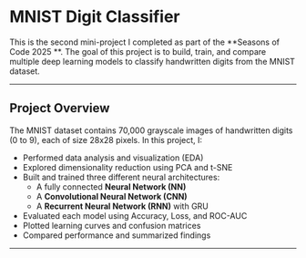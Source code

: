 # MNIST Digit Classifier

This is the second mini-project I completed as part of the **Seasons of Code 2025 **. The goal of this project is to build, train, and compare multiple deep learning models to classify handwritten digits from the MNIST dataset.

---

## Project Overview

The MNIST dataset contains 70,000 grayscale images of handwritten digits (0 to 9), each of size 28x28 pixels. In this project, I:

- Performed data analysis and visualization (EDA)
- Explored dimensionality reduction using PCA and t-SNE
- Built and trained three different neural architectures:
  - A fully connected **Neural Network (NN)**
  - A **Convolutional Neural Network (CNN)**
  - A **Recurrent Neural Network (RNN)** with GRU
- Evaluated each model using Accuracy, Loss, and ROC-AUC
- Plotted learning curves and confusion matrices
- Compared performance and summarized findings

---

